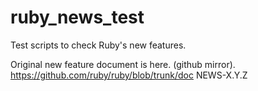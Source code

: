 # ruby_news_test
Test scripts to check Ruby's new features.

Original new feature document is here. (github mirror).
https://github.com/ruby/ruby/blob/trunk/doc
  NEWS-X.Y.Z
